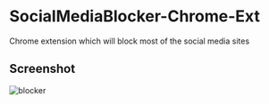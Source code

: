 # SocialMediaBlocker-Chrome-Ext
Chrome extension which will block most of the social media sites

## Screenshot

![blocker](https://user-images.githubusercontent.com/82182042/195530695-fe833941-3287-4d38-a6c5-6e61210febbe.PNG)
